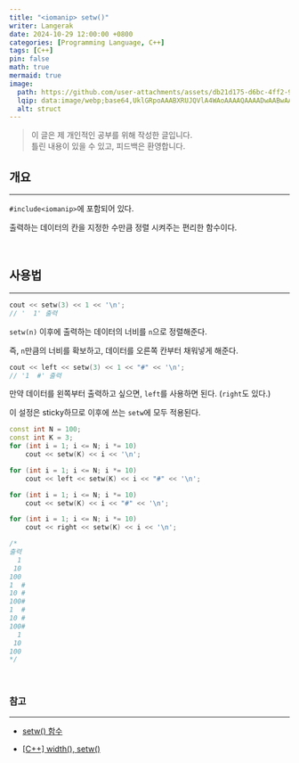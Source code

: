 ```yaml
---
title: "<iomanip> setw()"
writer: Langerak
date: 2024-10-29 12:00:00 +0800
categories: [Programming Language, C++]
tags: [C++]
pin: false
math: true
mermaid: true
image:
  path: https://github.com/user-attachments/assets/db21d175-d6bc-4ff2-9501-9d66db9c6821
  lqip: data:image/webp;base64,UklGRpoAAABXRUJQVlA4WAoAAAAQAAAADwAABwAAQUxQSDIAAAARL0AmbZurmr57yyIiqE8oiG0bejIYEQTgqiDA9vqnsUSI6H+oAERp2HZ65qP/VIAWAFZQOCBCAAAA8AEAnQEqEAAIAAVAfCWkAALp8sF8rgRgAP7o9FDvMCkMde9PK7euH5M1m6VWoDXf2FkP3BqV0ZYbO6NA/VFIAAAA
  alt: struct
---
```


> 이 글은 제 개인적인 공부를 위해 작성한 글입니다.   
> 틀린 내용이 있을 수 있고, 피드백은 환영합니다.


## 개요

---

`#include<iomanip>`에 포함되어 있다.

출력하는 데이터의 칸을 지정한 수만큼 정렬 시켜주는 편리한 함수이다.

<br/>

## 사용법

---

```cpp
cout << setw(3) << 1 << '\n';
// '  1' 출력
```

`setw(n)` 이후에 출력하는 데이터의 너비를 `n`으로 정렬해준다.

즉, `n`만큼의 너비를 확보하고, 데이터를 오른쪽 칸부터 채워넣게 해준다.

```cpp
cout << left << setw(3) << 1 << "#" << '\n';
// '1  #' 출력
```

만약 데이터를 왼쪽부터 출력하고 싶으면, `left`를 사용하면 된다. (`right`도 있다.)

이 설정은 sticky하므로 이후에 쓰는 `setw`에 모두 적용된다.

```cpp
const int N = 100;
const int K = 3;
for (int i = 1; i <= N; i *= 10)
	cout << setw(K) << i << '\n';

for (int i = 1; i <= N; i *= 10)
	cout << left << setw(K) << i << "#" << '\n';

for (int i = 1; i <= N; i *= 10)
	cout << setw(K) << i << "#" << '\n';

for (int i = 1; i <= N; i *= 10)
	cout << right << setw(K) << i << '\n';

/* 
출력
  1
 10
100
1  #
10 #
100#
1  #
10 #
100#
  1
 10
100
*/
```

<br/>

### 참고

---

- [setw() 함수](https://ryeom2.tistory.com/5)

- [[C++] width(), setw()](https://xclass.tistory.com/111)
